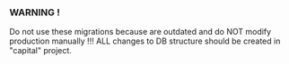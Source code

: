 ### WARNING !
Do not use these migrations because are outdated and do NOT modify production manually !!!
ALL changes to DB structure should be created in "capital" project.
